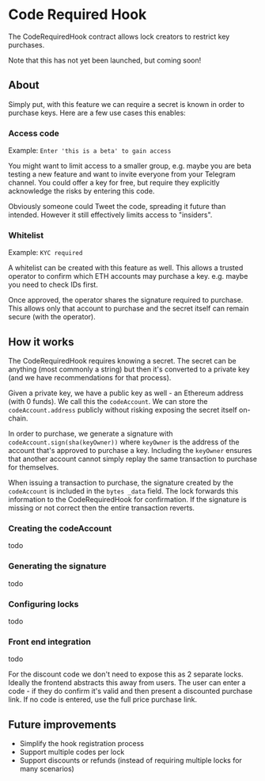 # Code Required Hook

The CodeRequiredHook contract allows lock creators to restrict key purchases.

Note that this has not yet been launched, but coming soon!

## About

Simply put, with this feature we can require a secret is known in order to purchase keys. Here are a few use cases this enables:

### Access code

Example: `Enter 'this is a beta' to gain access`

You might want to limit access to a smaller group, e.g. maybe you are beta testing a new feature and want to invite everyone from your Telegram channel. You could offer a key for free, but require they explicitly acknowledge the risks by entering this code.

Obviously someone could Tweet the code, spreading it future than intended. However it still effectively limits access to "insiders".

### Whitelist

Example: `KYC required`

A whitelist can be created with this feature as well. This allows a trusted operator to confirm which ETH accounts may purchase a key. e.g. maybe you need to check IDs first.

Once approved, the operator shares the signature required to purchase. This allows only that account to purchase and the secret itself can remain secure \(with the operator\).

## How it works

The CodeRequiredHook requires knowing a secret. The secret can be anything \(most commonly a string\) but then it's converted to a private key \(and we have recommendations for that process\).

Given a private key, we have a public key as well - an Ethereum address \(with 0 funds\). We call this the `codeAccount`. We can store the `codeAccount.address` publicly without risking exposing the secret itself on-chain.

In order to purchase, we generate a signature with `codeAccount.sign(sha(keyOwner))` where `keyOwner` is the address of the account that's approved to purchase a key. Including the `keyOwner` ensures that another account cannot simply replay the same transaction to purchase for themselves.

When issuing a transaction to purchase, the signature created by the `codeAccount` is included in the `bytes _data` field. The lock forwards this information to the CodeRequiredHook for confirmation. If the signature is missing or not correct then the entire transaction reverts.

### Creating the codeAccount

todo

### Generating the signature

todo

### Configuring locks

todo

### Front end integration

todo

For the discount code we don't need to expose this as 2 separate locks. Ideally the frontend abstracts this away from users. The user can enter a code - if they do confirm it's valid and then present a discounted purchase link. If no code is entered, use the full price purchase link.

## Future improvements

* Simplify the hook registration process
* Support multiple codes per lock
* Support discounts or refunds \(instead of requiring multiple locks for many scenarios\)

